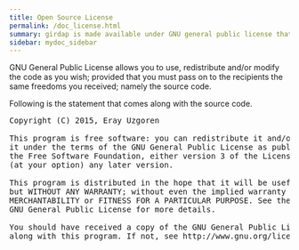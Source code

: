 ```yaml
---
title: Open Source License
permalink: /doc_license.html
summary: girdap is made available under GNU general public license that allows any use of the source code without any obligation. 
sidebar: mydoc_sidebar
---
```


GNU General Public License allows you to use, redistribute and/or modify the code as you wish; provided that you must pass on to the recipients the same freedoms you received; namely the source code.

Following is the statement that comes along with the source code. 

<pre>
Copyright (C) 2015, Eray Uzgoren

This program is free software: you can redistribute it and/or modify 
it under the terms of the GNU General Public License as published by 
the Free Software Foundation, either version 3 of the License, or 
(at your option) any later version. 

This program is distributed in the hope that it will be useful, 
but WITHOUT ANY WARRANTY; without even the implied warranty of 
MERCHANTABILITY or FITNESS FOR A PARTICULAR PURPOSE. See the 
GNU General Public License for more details. 

You should have received a copy of the GNU General Public License 
along with this program. If not, see http://www.gnu.org/licenses/.
</pre>